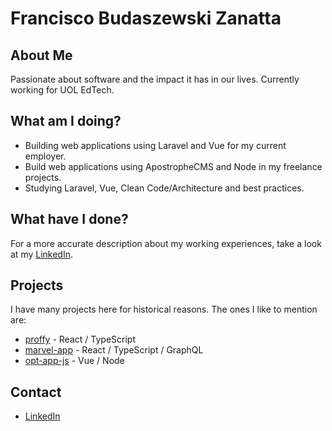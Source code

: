 # Francisco Budaszewski Zanatta

## About Me
Passionate about software and the impact it has in our lives. Currently working for UOL EdTech.

## What am I doing?
* Building web applications using Laravel and Vue for my current employer.
* Build web applications using ApostropheCMS and Node in my freelance projects.
* Studying Laravel, Vue, Clean Code/Architecture and best practices.

## What have I done?
For a more accurate description about my working experiences, take a look at my [LinkedIn](https://www.linkedin.com/in/francisco-budaszewski-zanatta-48ba92123/).

## Projects
I have many projects here for historical reasons. The ones I like to mention are:
* [proffy](https://github.com/xikaos/proffy) - React / TypeScript
* [marvel-app](https://github.com/apollographql/apollo/pull/963) - React / TypeScript / GraphQL
* [opt-app-js](https://github.com/xikaos/otp-app-js) - Vue / Node


## Contact
* [LinkedIn](https://www.linkedin.com/in/francisco-budaszewski-zanatta-48ba92123/)
